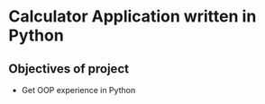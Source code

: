 # Calculator Application written in Python

## Objectives of project
- Get OOP experience in Python 
